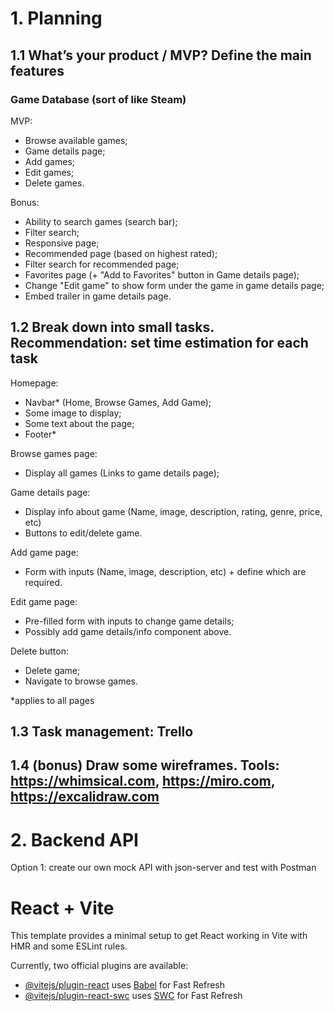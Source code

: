 # 1. Planning

## 1.1 What’s your product / MVP? Define the main features


### Game Database (sort of like Steam)

MVP:
- Browse available games;
- Game details page;
- Add games;
- Edit games;
- Delete games.

Bonus:
- Ability to search games (search bar);
- Filter search;
- Responsive page;
- Recommended page (based on highest rated);
- Filter search for recommended page;
- Favorites page (+ "Add to Favorites" button in Game details page);
- Change "Edit game" to show form under the game in game details page;
- Embed trailer in game details page.


## 1.2 Break down into small tasks. Recommendation: set time estimation for each task

Homepage:
- Navbar* (Home, Browse Games, Add Game);
- Some image to display;
- Some text about the page;
- Footer* 

Browse games page:
- Display all games (Links to game details page);

Game details page:
- Display info about game (Name, image, description, rating, genre, price, etc)
- Buttons to edit/delete game.

Add game page:
- Form with inputs (Name, image, description, etc) + define which are required.

Edit game page:
- Pre-filled form with inputs to change game details;
- Possibly add game details/info component above.

Delete button:
- Delete game;
- Navigate to browse games.

*applies to all pages


## 1.3 Task management: Trello

## 1.4 (bonus) Draw some wireframes. Tools: https://whimsical.com, https://miro.com, https://excalidraw.com


# 2. Backend API

Option 1: create our own mock API with json-server and test with Postman



# React + Vite

This template provides a minimal setup to get React working in Vite with HMR and some ESLint rules.

Currently, two official plugins are available:

- [@vitejs/plugin-react](https://github.com/vitejs/vite-plugin-react/blob/main/packages/plugin-react/README.md) uses [Babel](https://babeljs.io/) for Fast Refresh
- [@vitejs/plugin-react-swc](https://github.com/vitejs/vite-plugin-react-swc) uses [SWC](https://swc.rs/) for Fast Refresh
